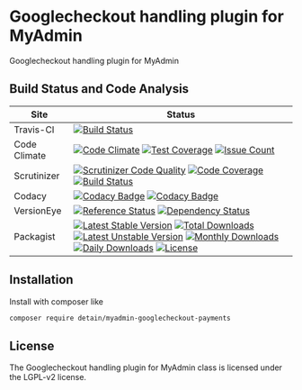 # Googlecheckout handling plugin for MyAdmin

Googlecheckout handling plugin for MyAdmin

## Build Status and Code Analysis

Site          | Status
--------------|---------------------------
Travis-CI     | [![Build Status](https://travis-ci.org/detain/myadmin-googlecheckout-payments.svg?branch=master)](https://travis-ci.org/detain/myadmin-googlecheckout-payments)
Code Climate  | [![Code Climate](https://codeclimate.com/github/detain/myadmin-googlecheckout-payments/badges/gpa.svg)](https://codeclimate.com/github/detain/myadmin-googlecheckout-payments) [![Test Coverage](https://codeclimate.com/github/detain/myadmin-googlecheckout-payments/badges/coverage.svg)](https://codeclimate.com/github/detain/myadmin-googlecheckout-payments/coverage) [![Issue Count](https://codeclimate.com/github/detain/myadmin-googlecheckout-payments/badges/issue_count.svg)](https://codeclimate.com/github/detain/myadmin-googlecheckout-payments)
Scrutinizer   | [![Scrutinizer Code Quality](https://scrutinizer-ci.com/g/myadmin-plugins/myadmin-googlecheckout-payments/badges/quality-score.png?b=master)](https://scrutinizer-ci.com/g/myadmin-plugins/myadmin-googlecheckout-payments/?branch=master) [![Code Coverage](https://scrutinizer-ci.com/g/myadmin-plugins/myadmin-googlecheckout-payments/badges/coverage.png?b=master)](https://scrutinizer-ci.com/g/myadmin-plugins/myadmin-googlecheckout-payments/?branch=master) [![Build Status](https://scrutinizer-ci.com/g/myadmin-plugins/myadmin-googlecheckout-payments/badges/build.png?b=master)](https://scrutinizer-ci.com/g/myadmin-plugins/myadmin-googlecheckout-payments/build-status/master)
Codacy        | [![Codacy Badge](https://api.codacy.com/project/badge/Grade/226251fc068f4fd5b4b4ef9a40011d06)](https://www.codacy.com/app/detain/myadmin-googlecheckout-payments) [![Codacy Badge](https://api.codacy.com/project/badge/Coverage/25fa74eb74c947bf969602fcfe87e349)](https://www.codacy.com/app/detain/myadmin-googlecheckout-payments?utm_source=github.com&utm_medium=referral&utm_content=detain/myadmin-googlecheckout-payments&utm_campaign=Badge_Coverage)
VersionEye    | [![Reference Status](https://www.versioneye.com/php/detain:myadmin-googlecheckout-payments/reference_badge.svg?style=flat)](https://www.versioneye.com/php/detain:myadmin-googlecheckout-payments/references) [![Dependency Status](https://www.versioneye.com/user/projects/592f7318bafc5500414dfd2a/badge.svg?style=flat-square)](https://www.versioneye.com/user/projects/592f7318bafc5500414dfd2a)
Packagist     | [![Latest Stable Version](https://poser.pugx.org/detain/myadmin-googlecheckout-payments/version)](https://packagist.org/packages/detain/myadmin-googlecheckout-payments) [![Total Downloads](https://poser.pugx.org/detain/myadmin-googlecheckout-payments/downloads)](https://packagist.org/packages/detain/myadmin-googlecheckout-payments) [![Latest Unstable Version](https://poser.pugx.org/detain/myadmin-googlecheckout-payments/v/unstable)](//packagist.org/packages/detain/myadmin-googlecheckout-payments) [![Monthly Downloads](https://poser.pugx.org/detain/myadmin-googlecheckout-payments/d/monthly)](https://packagist.org/packages/detain/myadmin-googlecheckout-payments) [![Daily Downloads](https://poser.pugx.org/detain/myadmin-googlecheckout-payments/d/daily)](https://packagist.org/packages/detain/myadmin-googlecheckout-payments) [![License](https://poser.pugx.org/detain/myadmin-googlecheckout-payments/license)](https://packagist.org/packages/detain/myadmin-googlecheckout-payments)


## Installation

Install with composer like

```sh
composer require detain/myadmin-googlecheckout-payments
```

## License

The Googlecheckout handling plugin for MyAdmin class is licensed under the LGPL-v2 license.

